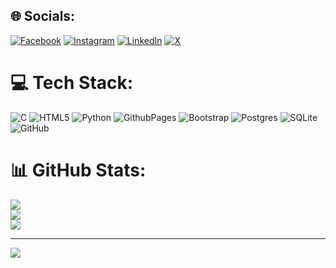 
## 🌐 Socials:
[![Facebook](https://img.shields.io/badge/Facebook-%231877F2.svg?logo=Facebook&logoColor=white)](https://facebook.com/https://www.facebook.com/share/TPoZ4iJUK6B7am4g/?mibextid=qi2Omg) [![Instagram](https://img.shields.io/badge/Instagram-%23E4405F.svg?logo=Instagram&logoColor=white)](https://instagram.com/https://www.instagram.com/somajadhav___) [![LinkedIn](https://img.shields.io/badge/LinkedIn-%230077B5.svg?logo=linkedin&logoColor=white)](https://linkedin.com/in/https://www.linkedin.com/in/somajadhav3322) [![X](https://img.shields.io/badge/X-black.svg?logo=X&logoColor=white)](https://x.com/https://x.com/Somajadhav_) 

# 💻 Tech Stack:
![C](https://img.shields.io/badge/c-%2300599C.svg?style=for-the-badge&logo=c&logoColor=white) ![HTML5](https://img.shields.io/badge/html5-%23E34F26.svg?style=for-the-badge&logo=html5&logoColor=white) ![Python](https://img.shields.io/badge/python-3670A0?style=for-the-badge&logo=python&logoColor=ffdd54) ![GithubPages](https://img.shields.io/badge/github%20pages-121013?style=for-the-badge&logo=github&logoColor=white) ![Bootstrap](https://img.shields.io/badge/bootstrap-%238511FA.svg?style=for-the-badge&logo=bootstrap&logoColor=white) ![Postgres](https://img.shields.io/badge/postgres-%23316192.svg?style=for-the-badge&logo=postgresql&logoColor=white) ![SQLite](https://img.shields.io/badge/sqlite-%2307405e.svg?style=for-the-badge&logo=sqlite&logoColor=white) ![GitHub](https://img.shields.io/badge/github-%23121011.svg?style=for-the-badge&logo=github&logoColor=white)
# 📊 GitHub Stats:
![](https://github-readme-stats.vercel.app/api?username=Somajadhav33&theme=radical&hide_border=false&include_all_commits=false&count_private=false)<br/>
![](https://github-readme-streak-stats.herokuapp.com/?user=Somajadhav33&theme=radical&hide_border=false)<br/>
![](https://github-readme-stats.vercel.app/api/top-langs/?username=Somajadhav33&theme=radical&hide_border=false&include_all_commits=false&count_private=false&layout=compact)

---
[![](https://visitcount.itsvg.in/api?id=somajadhav&label=Profile%20Views&color=11&icon=5&pretty=true)](https://visitcount.itsvg.in)

<!-- Proudly created with GPRM ( https://gprm.itsvg.in ) -->
